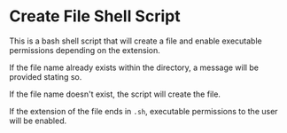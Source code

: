 # Create File Shell Script

This is a bash shell script that will create a file and enable executable permissions depending on the extension. 

If the file name already exists within the directory, a message will be provided stating so.

If the file name doesn't exist, the script will create the file.

If the extension of the file ends in `.sh`, executable permissions to the user will be enabled. 
